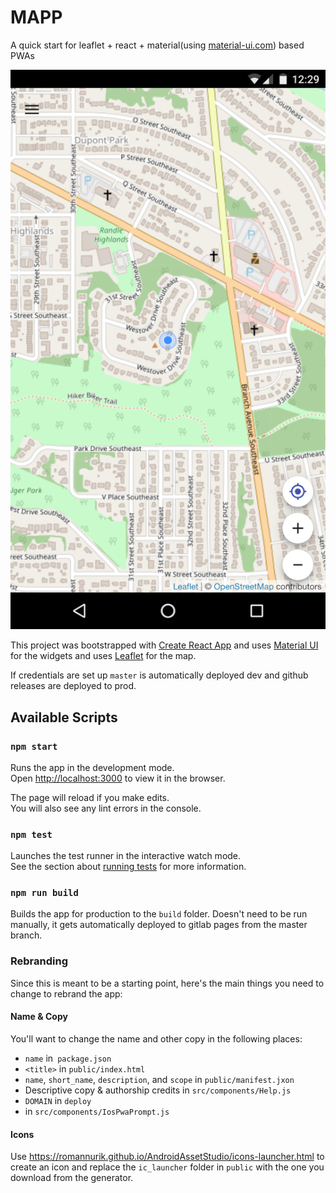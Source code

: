 # MAPP

A quick start for leaflet + react + material(using [material-ui.com](https://material-ui.com)) based PWAs

![a screenshot of the app](screenshot.png)

This project was bootstrapped with [Create React App](https://github.com/facebook/create-react-app)
and uses [Material UI](https://material-ui.com/) for the widgets and uses
[Leaflet](https://leafletjs.com) for the map.

If credentials are set up
`master` is automatically deployed dev and github releases are deployed to prod.

## Available Scripts

### `npm start`

Runs the app in the development mode.<br>
Open [http://localhost:3000](http://localhost:3000) to view it in the browser.

The page will reload if you make edits.<br>
You will also see any lint errors in the console.

### `npm test`

Launches the test runner in the interactive watch mode.<br>
See the section about [running tests](https://facebook.github.io/create-react-app/docs/running-tests) for more information.

### `npm run build`

Builds the app for production to the `build` folder. Doesn't need to be run manually, it gets
automatically deployed to gitlab pages from the master branch.

### Rebranding

Since this is meant to be a starting point, here's the main things you need to change to rebrand the app:

#### Name & Copy
You'll want to change the name  and other copy in the following places:
 * `name` in` package.json`
 * `<title>` in `public/index.html`
 * `name`, `short_name`, `description`, and `scope` in `public/manifest.jxon`
 * Descriptive copy & authorship credits in `src/components/Help.js`
 * `DOMAIN` in `deploy`
 * in `src/components/IosPwaPrompt.js`

#### Icons
Use https://romannurik.github.io/AndroidAssetStudio/icons-launcher.html to create an icon and
replace the `ic_launcher` folder in `public` with the one you download from the generator.
